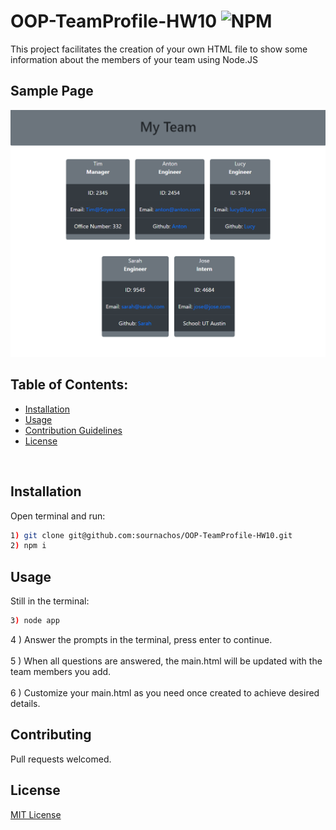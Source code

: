 # OOP-TeamProfile-HW10 ![NPM](https://img.shields.io/npm/l/inquirer?style=plastic)
  This project facilitates the creation of your own HTML file to show some information about the members of your team using Node.JS
  <br>
## Sample Page<br>
![Caption](./img/demo.png)

 ## Table of Contents:
 * [Installation](#installation)
 * [Usage](#usage)
 * [Contribution Guidelines](#contributing)
 * [License](#license)
<br>

## Installation
Open terminal and run:<br>
```bash
1) git clone git@github.com:sournachos/OOP-TeamProfile-HW10.git
2) npm i 
``` 
## Usage
Still in the terminal:
```bash
3) node app
``` 
4 ) Answer the prompts in the terminal, press enter to continue.<br><br>
5 ) When all questions are answered, the main.html will be updated with the team members you add. <br><br>
6 ) Customize your main.html as you need once created to achieve desired details.
<br>

## Contributing
Pull requests welcomed.

## License
[MIT License](https://opensource.org/licenses/MIT)
